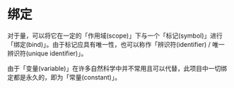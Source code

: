 # 绑定
对于量，可以将它在一定的「作用域(scope)」下与一个「标记(symbol)」进行「绑定(bind)」。由于标记应具有唯一性，也可以称作「辨识符(identifier) / 唯一辨识符(unique identifier)」。

由于「变量(variable)」在许多自然科学中并不常用且可以代替，此项目中一切绑定都是永久的，即为「常量(constant)」。

